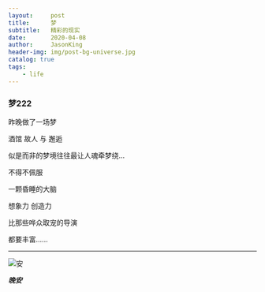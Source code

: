 ```yaml
---
layout:     post
title:      梦
subtitle:   精彩的现实
date:       2020-04-08
author:     JasonKing
header-img: img/post-bg-universe.jpg
catalog: true
tags:
    - life
---
```


### 梦222

昨晚做了一场梦

酒馆 故人 与 邂逅

似是而非的梦境往往最让人魂牵梦绕…

不得不佩服

一颗昏睡的大脑

想象力 创造力 

比那些哗众取宠的导演

都要丰富…...

------

![安](https://ss1.bdstatic.com/70cFvXSh_Q1YnxGkpoWK1HF6hhy/it/u=1307770210,1281401151&fm=26&gp=0.jpg)

***晚安***

